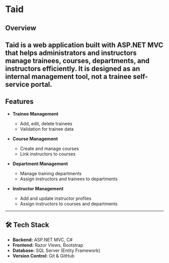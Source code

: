 # Taid

## Overview
Taid is a web application built with ASP.NET MVC that helps administrators and instructors manage trainees, courses, departments, and instructors efficiently. It is designed as an internal management tool, not a trainee self-service portal.
---

## Features
- **Trainee Management**
  - Add, edit, delete trainees  
  - Validation for trainee data  

- **Course Management**
  - Create and manage courses  
  - Link instructors to courses  

- **Department Management**
  - Manage training departments  
  - Assign instructors and trainees to departments  

- **Instructor Management**
  - Add and update instructor profiles  
  - Assign instructors to courses and departments  

---

## 🛠️ Tech Stack
- **Backend:** ASP.NET MVC, C#  
- **Frontend:** Razor Views, Bootstrap  
- **Database:** SQL Server (Entity Framework)  
- **Version Control:** Git & GitHub  


